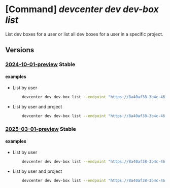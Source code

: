 # [Command] _devcenter dev dev-box list_

List dev boxes for a user or list all dev boxes for a user in a specific project.

## Versions

### [2024-10-01-preview](/Resources/data-plane/microsoft.devcenter/L3Byb2plY3RzL3t9L3VzZXJzL3t9L2RldmJveGVz/2024-10-01-preview.xml) **Stable**

<!-- data-plane:microsoft.devcenter /projects/{}/users/{}/devboxes 2024-10-01-preview -->
<!-- data-plane:microsoft.devcenter /users/{}/devboxes 2024-10-01-preview -->

#### examples

- List by user
    ```bash
        devcenter dev dev-box list --endpoint "https://8a40af38-3b4c-4672-a6a4-5e964b1870ed-contosodevcenter.centralus.devcenter.azure.com/" --user-id "00000000-0000-0000-0000-000000000000"
    ```

- List by user and project
    ```bash
        devcenter dev dev-box list --endpoint "https://8a40af38-3b4c-4672-a6a4-5e964b1870ed-contosodevcenter.centralus.devcenter.azure.com/" --project-name "DevProject" --user-id "00000000-0000-0000-0000-000000000000"
    ```

### [2025-03-01-preview](/Resources/data-plane/microsoft.devcenter/L3Byb2plY3RzL3t9L3VzZXJzL3t9L2RldmJveGVz/2025-03-01-preview.xml) **Stable**

<!-- data-plane:microsoft.devcenter /projects/{}/users/{}/devboxes 2025-03-01-preview -->
<!-- data-plane:microsoft.devcenter /users/{}/devboxes 2025-03-01-preview -->

#### examples

- List by user
    ```bash
        devcenter dev dev-box list --endpoint "https://8a40af38-3b4c-4672-a6a4-5e964b1870ed-contosodevcenter.centralus.devcenter.azure.com/" --user-id "00000000-0000-0000-0000-000000000000"
    ```

- List by user and project
    ```bash
        devcenter dev dev-box list --endpoint "https://8a40af38-3b4c-4672-a6a4-5e964b1870ed-contosodevcenter.centralus.devcenter.azure.com/" --project-name "DevProject" --user-id "00000000-0000-0000-0000-000000000000"
    ```
